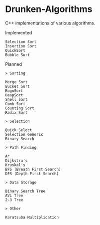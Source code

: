 # Drunken-Algorithms
C++ implementations of various algorithms. 

Implemented

    Selection Sort
    Insertion Sort
    QuickSort
    Bubble Sort

Planned
    
    > Sorting

    Merge Sort
    Bucket Sort
    BogoSort
    HeapSort
    Shell Sort
    Comb Sort
    Counting Sort
    Radix Sort

    > Selection

    Quick Select
    Selection Generic
    Binary Search

    > Path Finding

    A*
    Dijkstra's
    Kruskal's
    BFS (Breath First Search)
    DFS (Depth First Search)
    
    > Data Storage

    Binary Search Tree
    AVL Tree
    2-3 Tree

    > Other
    
    Karatsuba Multiplication
